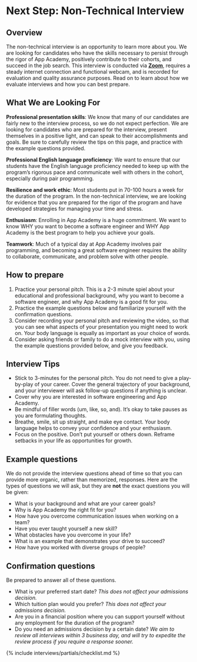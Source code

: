 # Next Step: Non-Technical Interview

## Overview
The non-technical interview is an opportunity to learn more about you. We are looking for candidates who have the skills necessary to persist through the rigor of App Academy, positively contribute to their cohorts, and succeed in the job search. This interview is conducted via **[Zoom](www.zoom.us)**, requires a steady internet connection and functional webcam, and is recorded for evaluation and quality assurance purposes. Read on to learn about how we evaluate interviews and how you can best prepare.
 
 
## What We are Looking For
**Professional presentation skills**: We know that many of our candidates are fairly new to the interview process, so we do not expect perfection. We are looking for candidates who are prepared for the interview, present themselves in a positive light, and can speak to their accomplishments and goals. Be sure to carefully review the tips on this page, and practice with the example questions provided.

**Professional English language proficiency**: We want to ensure that our students have the English language proficiency needed to keep up with the program’s rigorous pace and communicate well with others in the cohort, especially during pair programming.

**Resilience and work ethic**: Most students put in 70-100 hours a week for the duration of the program. In the non-technical interview, we are looking for evidence that you are prepared for the rigor of the program and have developed strategies for managing your time and stress.

**Enthusiasm**: Enrolling in App Academy is a huge commitment. We want to know WHY you want to become a software engineer and WHY App Academy is the best program to help you achieve your goals. 

**Teamwork**: Much of a typical day at App Academy involves pair programming, and becoming a great software engineer requires the ability to collaborate, communicate, and problem solve with other people.
 
 
## How to prepare
1. Practice your personal pitch. This is a 2-3 minute spiel about your educational and professional background, why you want to become a software engineer, and why App Academy is a good fit for you.
2. Practice the example questions below and familiarize yourself with the confirmation questions. 
3. Consider recording your personal pitch and reviewing the video, so that you can see what aspects of your presentation you might need to work on. Your body language is equally as important as your choice of words. 
4. Consider asking friends or family to do a mock interview with you, using the example questions provided below, and give you feedback. 
 
 
## Interview Tips
* Stick to 3-minutes for the personal pitch. You do not need to give a play-by-play of your career. Cover the general trajectory of your background, and your interviewer will ask follow-up questions if anything is unclear.
* Cover why you are interested in software engineering and App Academy.
* Be mindful of filler words (um, like, so, and). It’s okay to take pauses as you are formulating thoughts.
* Breathe, smile, sit up straight, and make eye contact. Your body language helps to convey your confidence and your enthusiasm.
* Focus on the positive. Don’t put yourself or others down. Reframe setbacks in your life as opportunities for growth.
  
  
## Example questions
We do not provide the interview questions ahead of time so that you can provide more organic, rather than memorized, responses. Here are the types of questions we will ask, but they are **not** the exact questions you will be given:
* What is your background and what are your career goals?
* Why is App Academy the right fit for you?
* How have you overcome communication issues when working on a team?
* Have you ever taught yourself a new skill?
* What obstacles have you overcome in your life? 
* What is an example that demonstrates your drive to succeed?
* How have you worked with diverse groups of people? 
  
   
## Confirmation questions
Be prepared to answer all of these questions.
* What is your preferred start date? *This does not affect your admissions decision.*
* Which tuition plan would you prefer? *This does not affect your admissions decision.*
* Are you in a financial position where you can support yourself without any employment for the duration of the program? 
* Do you need an admissions decision by a certain date? *We aim to review all interviews within 3 business day, and will try to expedite the review process if you require a response sooner.*
 
 
{% include interviews/partials/checklist.md %}
